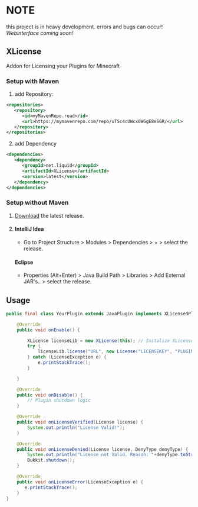 # NOTE
this project is in heavy development. errors and bugs can occur!
*Webinterface coming soon!*

## XLicense
 Addon for Licensing your Plugins for Minecraft

### Setup with Maven
1. add Repository:
```xml
<repositories>
   <repository>
      <id>myMavenRepo.read</id>
      <url>https://mymavenrepo.com/repo/uTSc4cUWcx6WGgE8eSGR/</url>
   </repository>
</repositories>
```
2. add Dependency
```xml
<dependencies>
   <dependency>
      <groupId>net.liquid</groupId>
      <artifactId>XLicense</artifactId>
      <version>latest</version>
   </dependency>
</dependencies>
```

### Setup without Maven
1. [Download][releases] the latest release.
2. #### IntelliJ Idea
    - Go to Project Structure > Modules > Dependencies > + > select the release.
   #### Eclipse
    - Properties (Alt+Enter) > Java Build Path > Libraries > Add External JAR's.. > select the release.

## Usage
```java
public final class YourPlugin extends JavaPlugin implements XLicensedPlugin {

    @Override
    public void onEnable() {

        XLicense licenseLib = new XLicense(this); // Initalize XLicenseLib
        try {
            licenseLib.license("URL", new License("LICENSEKEY", "PLUGINNAME"));
        } catch (LicenseException e) {
            e.printStackTrace();
        }

    }

    @Override
    public void onDisable() {
        // Plugin shutdown logic
    }

    @Override
    public void onLicenseVerified(License license) {
        System.out.println("License Valid!");
    }

    @Override
    public void onLicenseDenied(License license, DenyType denyType) {
        System.out.println("License not Valid. Reason: "+denyType.toString());
        Bukkit.shutdown();
    }

    @Override
    public void onLicenseError(LicenseException e) {
       e.printStackTrace();
    }
}
```

[releases]: <https://github.com/liquiddevelopmentnet/XLicense/releases>
[clone]: <https://github.com/liquiddevelopmentnet/XLicense.git>
